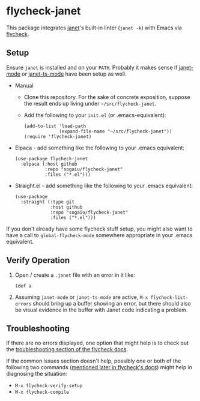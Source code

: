 # flycheck-janet

This package integrates [janet](https://janet-lang.org)'s built-in
linter (`janet -k`) with Emacs via
[flycheck](https://www.flycheck.org).

## Setup

Ensure `janet` is installed and on your `PATH`.  Probably it makes
sense if [janet-mode](https://github.com/ALSchwalm/janet-mode/) or
[janet-ts-mode](https://github.com/sogaiu/janet-ts-mode) have been
setup as well.

* Manual

  * Clone this repository.  For the sake of concrete exposition,
    suppose the result ends up living under `~/src/flycheck-janet`.

  * Add the following to your `init.el` (or .emacs-equivalent):

      ```emacs-lisp
      (add-to-list 'load-path
                   (expand-file-name "~/src/flycheck-janet"))
      (require 'flycheck-janet)
      ```

* Elpaca - add something like the following to your .emacs equivalent:


    ```emacs-lisp
    (use-package flycheck-janet
      :elpaca (:host github
               :repo "sogaiu/flycheck-janet"
               :files ("*.el")))
    ```

* Straight.el - add something like the following to your .emacs
  equivalent:

    ```emacs-lisp
    (use-package
      :straight (:type git
                 :host github
                 :repo "sogaiu/flycheck-janet"
                 :files ("*.el")))
    ```

If you don't already have some flycheck stuff setup, you might also
want to have a call to `global-flycheck-mode` somewhere appropriate in
your .emacs equivalent.

## Verify Operation

1. Open / create a `.janet` file with an error in it like:

    ```janet
    (def a
    ```

2. Assuming `janet-mode` or `janet-ts-mode` are active, `M-x
   flycheck-list-errors` should bring up a buffer showing an error,
   but there should also be visual evidence in the buffer with
   Janet code indicating a problem.

## Troubleshooting

If there are no errors displayed, one option that might help is to
check out the [troubleshooting section of the flycheck
docs](https://www.flycheck.org/en/latest/user/troubleshooting.html).

If the common issues section doesn't help, possibly one or both of the
following two commands ([mentioned later in flycheck's
docs](https://www.flycheck.org/en/latest/user/troubleshooting.html#verify-your-setup))
might help in diagnosing the situation:

* `M-x flycheck-verify-setup`
* `M-x flycheck-compile`

